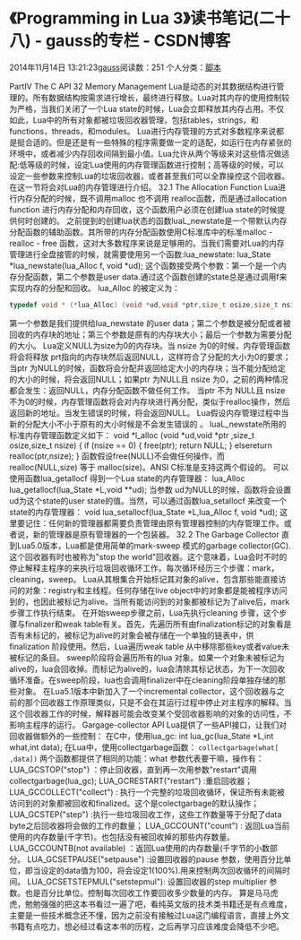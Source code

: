 # 《Programming in Lua 3》读书笔记(二十八) - gauss的专栏 - CSDN博客
2014年11月14日 13:21:23[gauss](https://me.csdn.net/mathlmx)阅读数：251
个人分类：[脚本](https://blog.csdn.net/mathlmx/article/category/949452)

PartⅣ The C API
32 Memory Management
Lua是动态的对其数据结构进行管理的。所有数据结构按需求进行增长，最终进行释放。Lua对其内存的使用控制较为严格，当我们关闭了一个Lua state的时候，Lua会立即释放其内存占用。不仅如此，Lua中的所有对象都被垃圾回收器管理，包括tables，strings，和functions，threads，和modules。
Lua进行内存管理的方式对多数程序来说都是挺合适的。但是还是有一些特殊的程序需要做一定的适配，如运行在内存紧张的环境中，或者减少内存回收间隔到最小值。Lua允许从两个等级来对这些情况做适配:低等级的时候，设定Lua使用的内存管理函数进行控制；高等级的时候，可以设定一些参数来控制Lua的垃圾回收器，或者甚至我们可以全靠操控这个回收器。在这一节将会对Lua的内存管理进行介绍。
32.1 The Allocation Function
Lua进行内存分配的时候，既不调用malloc 也不调用 realloc函数，而是通过allocation function 进行内存分配和内存回收，这个函数用户必须在创建lua state的时候提供何时创建的。
之前提到的创建lua状态的函数luaL_newstate是一个带默认内存分配函数的辅助函数。其所带的内存分配函数使用C标准库中的标准malloc - realloc - free 函数，这对大多数程序来说是足够用的。当我们需要对Lua的内存管理进行全盘接管的时候，就需要使用另一个函数:lua_newstate:
lua_State *lua_newstate(lua_Alloc f, void *ud);
这个函数接受两个参数：第一个是一个内存分配函数，第二个参数是user data.通过这个函数创建的state总是通过调用f来实现内存的分配和回收。
lua_Alloc 的被定义为：
```cpp
typedef void * (*lua_Alloc) (void *ud,void *ptr,size_t osize,size_t nsize);
```
第一个参数是我们提供给lua_newstate 的user data；第二个参数是被分配或者被回收的内存块的地址；第三个参数是原有的内存块大小；最后一个参数为需要分配的大小。
Lua定义NULL为size为0的内存块。当 nsize 为0的时候，内存管理函数将会将释放 prt指向的内存块然后返回NULL，这样符合了分配的大小为0的要求；当ptr 为NULL的时候，函数将会分配并返回给定大小的内存块；当不能分配给定的大小的时候，将会返回NULL；如果ptr 为NULL且 nsize 为0，之前的两种情况都会发生：返回NULL，内存分配函数不做任何工作。
当ptr 不为 NULL且 nsize 不为0的时候，内存管理函数将会对内存块进行再分配，类似于realloc操作，然后返回新的地址。当发生错误的时候，将会返回NULL。 Lua假设内存管理过程中当新的分配大小不小于原有的大小时候是不会发生错误的 。
luaL_newstate所用的标准内存管理函数定义如下：
void *l_alloc (void *ud,void *ptr ,size_t osize,size_t nsize)
{
if (nsize == 0)
{
free(ptr);
return NULL;
}
elsereturn realloc(ptr,nsize);
}
函数假设free(NULL)不会做任何操作，而realloc(NULL,size) 等于 malloc(size)。ANSI C标准是支持这两个假设的。
可以使用函数lua_getallocf 得到一个Lua state的内存管理器：
lua_Alloc lua_getallocf(lua_State *L,void **ud);
当参数 ud为NULL的时候，函数将会设置 ud为这个state的user state的值。当然，可以通过函数lua_setallocf 来改变一个state的内存管理器：
void lua_setallocf(lua_State *L,lua_Alloc f, void *ud);
这里要记住：任何新的管理器都需要负责管理由原有管理器控制的内存管理工作。或者说，新的管理器是原有管理器的一个包装器。
32.2 The Garbage Collector
直到Lua5.0版本，Lua都是使用简单的mark-sweep 模式的garbage collector(GC).这个回收器有时也被称为"stop the world"回收器。这个意味着，Lua会时不时的停止解释主程序的来执行垃圾回收循环工作。每次循环经历三个步骤：mark，cleaning，sweep。
Lua从其根集合开始标记其对象的alive，包含那些能直接访问的对象：registry和主线程。任何存储在live object中的对象都是能被程序访问到的，也因此被标记为alive。当所有能访问到的对象都被标记为了alive后，mark步骤工作执行结束。
在开始sweep步骤之前，Lua先执行cleaning 步骤，这个步骤与finalizer和weak table有关。首先，先遍历所有由finalization标记的对象看是否有未标记的，被标记为alive的对象会被存储在一个单独的链表中，供finalization 阶段使用。然后，Lua遍历weak table 从中移除那些key或者value未被标记的条目。
sweep阶段将会遍历所有的lua 对象。如果一个对象未被标记为alive的，lua会回收掉。而标记为alive的，lua会清除其标记状态，为下一次回收循环准备。在sweep阶段，lua也会调用finalizer中在cleaning阶段单独存储的那些对象。
在Lua5.1版本中新加入了一个incremental collector，这个回收器与之前的那个回收器工作原理类似，只是不会在其运行过程中停止对主程序的解释。当这个回收器工作的时候，解释器可能会改变某个受回收器影响的对象的访问性，不影响主程序的运行。
Gargage-collector API
Lua提供了一些API接口，让我们对回收器做额外的一些控制：
在C中，使用lua_gc:
int lua_gc(lua_State *L,int what,int data);
在Lua中，使用collectgarbage函数：
`collectgarbage(what[ ,data])`
两个函数都提供了相同的功能：what 参数代表要干嘛，操作有：
LUA_GCSTOP("stop") ：停止回收器，直到再一次用参数"restart"调用collectgarbage(lua_gc);
LUA_GCRESTART("restart") :重启回收器；
LUA_GCCOLLECT("collect") : 执行一个完整的垃圾回收循环，保证所有未能被访问到的对象都被回收和finalized。这个是colectgarbage的默认操作；
LUA_GCSTEP("step") :执行一些垃圾回收工作，这些工作数量等于分配了data byte之后回收器将会做的工作的数量；
LUA_GCCOUNT("count") : 返回Lua当前使用的内存数量(千字节)。也包括没有被回收掉的那些内存数量。
LUA_GCCOUNTB(not available) ：返回Lua使用的内存数量(千字节的小数部分。
LUA_GCSETPAUSE("setpause") :设置回收器的pause 参数，使用百分比单位，即当设定的data值为100，将会设定1(100%).用来控制两次回收循环的间隔时间。
LUA_GCSETSTEPMUL("setstepmul"): 设置回收器的step multiplier 参数。也是百分比单位。控制每次回收工作要回收多少数量的内存。
算是马马虎虎，勉勉强强的把这本书看过一遍了吧，看纯英文版的技术类书籍还是有点难度，主要是一些技术概念还不懂，因为之前没有接触过Lua这门编程语言，直接上外文书籍有点吃力，想必经过看这本书的历程，之后再学习应该难度会降低不少吧。
